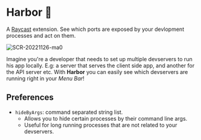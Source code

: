 # Harbor 🚢

A [Raycast](https://www.raycast.com/) extension.
See which ports are exposed by your devlopment processes and act on them.

![SCR-20221126-ma0](https://user-images.githubusercontent.com/6196971/204099882-673e939f-9c48-4a28-8dea-eb192e0f5f75.png)

Imagine you're a developer that needs to set up multiple devservers to run his app locally. E.g: a server that serves the client side app, and another for the API server etc.
With **Harbor** you can easily see which devservers are running right in your _Menu Bar_!

## Preferences

* `hideByArgs`: command separated string list.
  * Allows you to hide certain processes by their command line args.
  * Useful for long running processes that are not related to your devservers.
